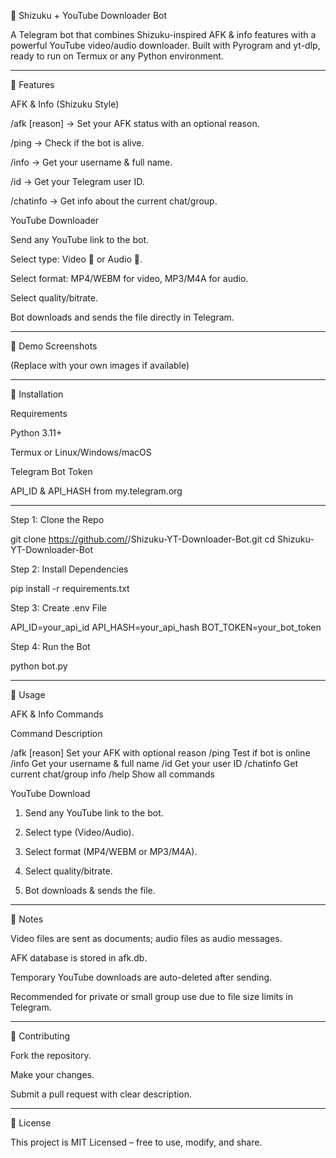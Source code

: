 🌸 Shizuku + YouTube Downloader Bot

A Telegram bot that combines Shizuku-inspired AFK & info features with a powerful YouTube video/audio downloader. Built with Pyrogram and yt-dlp, ready to run on Termux or any Python environment.


---

🔹 Features

AFK & Info (Shizuku Style)

/afk [reason] → Set your AFK status with an optional reason.

/ping → Check if the bot is alive.

/info → Get your username & full name.

/id → Get your Telegram user ID.

/chatinfo → Get info about the current chat/group.


YouTube Downloader

Send any YouTube link to the bot.

Select type: Video 🎥 or Audio 🎵.

Select format: MP4/WEBM for video, MP3/M4A for audio.

Select quality/bitrate.

Bot downloads and sends the file directly in Telegram.



---

🔹 Demo Screenshots

(Replace with your own images if available)




---

🔹 Installation

Requirements

Python 3.11+

Termux or Linux/Windows/macOS

Telegram Bot Token

API_ID & API_HASH from my.telegram.org



---

Step 1: Clone the Repo

git clone https://github.com/<your-username>/Shizuku-YT-Downloader-Bot.git
cd Shizuku-YT-Downloader-Bot

Step 2: Install Dependencies

pip install -r requirements.txt

Step 3: Create .env File

API_ID=your_api_id
API_HASH=your_api_hash
BOT_TOKEN=your_bot_token

Step 4: Run the Bot

python bot.py


---

🔹 Usage

AFK & Info Commands

Command	Description

/afk [reason]	Set your AFK with optional reason
/ping	Test if bot is online
/info	Get your username & full name
/id	Get your user ID
/chatinfo	Get current chat/group info
/help	Show all commands


YouTube Download

1. Send any YouTube link to the bot.


2. Select type (Video/Audio).


3. Select format (MP4/WEBM or MP3/M4A).


4. Select quality/bitrate.


5. Bot downloads & sends the file.




---

🔹 Notes

Video files are sent as documents; audio files as audio messages.

AFK database is stored in afk.db.

Temporary YouTube downloads are auto-deleted after sending.

Recommended for private or small group use due to file size limits in Telegram.



---

🔹 Contributing

Fork the repository.

Make your changes.

Submit a pull request with clear description.



---

🔹 License

This project is MIT Licensed – free to use, modify, and share.

